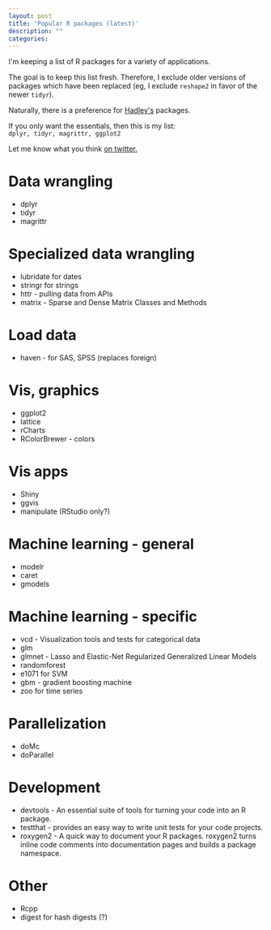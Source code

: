 ```yaml
---
layout: post
title: 'Popular R packages (latest)'
description: ""
categories: 
---
```


I'm keeping a list of R packages for a variety of applications. 

The goal is to keep this list fresh. Therefore, I exclude older versions of
packages which have been replaced (eg, I exclude `reshape2` in favor of the
newer `tidyr`).

Naturally, there is a preference for [Hadley's](http://hadley.nz) packages.

If you only want the essentials, then this is my list:  
`dplyr, tidyr, magrittr, ggplot2`

Let me know what you think [on twitter.](http://twitter.com/pavopax)

# Data wrangling
- dplyr
- tidyr
- magrittr

# Specialized data wrangling
- lubridate for dates
- stringr for strings
- httr - pulling data from APIs
- matrix - Sparse and Dense Matrix Classes and Methods

# Load data
- haven - for SAS, SPSS (replaces foreign)

# Vis, graphics
- ggplot2
- lattice
- rCharts
- RColorBrewer - colors


# Vis apps
- Shiny
- ggvis
- manipulate (RStudio only?)


# Machine learning - general
- modelr
- caret
- gmodels

# Machine learning - specific
- vcd - Visualization tools and tests for categorical data
- glm
- glmnet - Lasso and Elastic-Net Regularized Generalized Linear Models
- randomforest
- e1071 for SVM
- gbm - gradient boosting machine
- zoo for time series

# Parallelization
- doMc
- doParallel

# Development
- devtools - An essential suite of tools for turning your code into an R package.
- testthat - provides an easy way to write unit tests for your code projects.
- roxygen2 - A quick way to document your R packages. roxygen2 turns inline code comments into documentation pages and builds a package namespace.

# Other
- Rcpp
- digest for hash digests (?)
